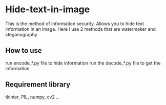 # Hide-text-in-image

This is the method of information security. Allows you to hide text information in an image.
Here I use 2 methods that are watermaker and steganography

## How to use
run encode_\*.py file to hide information
run the decode_\*.py file to get the information

## Requirement library
tkinter, PIL, numpy, cv2 ...
